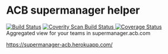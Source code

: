 # ACB supermanager helper 
[![Build Status](https://travis-ci.org/amupoti/supermanager.svg?branch=master)](https://travis-ci.org/amupoti/supermanager) 
<a href="https://scan.coverity.com/projects/amupoti-supermanager">
  <img alt="Coverity Scan Build Status"
       src="https://scan.coverity.com/projects/6034/badge.svg"/>
</a>
[![Coverage Status](https://coveralls.io/repos/amupoti/supermanager/badge.svg?branch=master&service=github)](https://coveralls.io/github/amupoti/supermanager?branch=master)
<br>
Aggregated view for your teams in supermanager.acb.com 

https://supermanager-acb.herokuapp.com/


